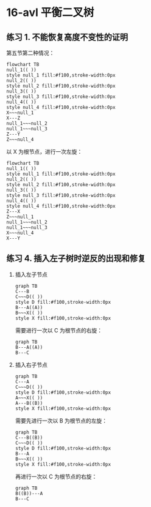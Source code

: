 # 16-avl 平衡二叉树

## 练习 1. 不能恢复高度不变性的证明

第五节第二种情况：

```mermaid
flowchart TB
null_1(( ))
style null_1 fill:#f100,stroke-width:0px
null_2(( ))
style null_2 fill:#f100,stroke-width:0px
null_3(( ))
style null_3 fill:#f100,stroke-width:0px
null_4(( ))
style null_4 fill:#f100,stroke-width:0px
X~~~null_1
X---Z
null_1~~~null_2
null_1~~~null_3
Z---Y
Z~~~null_4
```

以 X 为根节点，进行一次左旋：

```mermaid
flowchart TB
null_1(( ))
style null_1 fill:#f100,stroke-width:0px
null_2(( ))
style null_2 fill:#f100,stroke-width:0px
null_3(( ))
style null_3 fill:#f100,stroke-width:0px
null_4(( ))
style null_4 fill:#f100,stroke-width:0px
Z---X
Z~~~null_1
null_1~~~null_2
null_1~~~null_3
X~~~null_4
X---Y
```

## 练习 4. 插入左子树时逆反的出现和修复

1. 插入左子节点

    ```mermaid
    graph TB
    C---B
    C~~~D(( ))
    style D fill:#f100,stroke-width:0px
    B---A((A))
    B~~~X(( ))
    style X fill:#f100,stroke-width:0px
    ```

    需要进行一次以 C 为根节点的右旋：

    ```mermaid
    graph TB
    B---A((A))
    B---C
    ```

2. 插入右子节点

    ```mermaid
    graph TB
    C---A
    C~~~D(( ))
    style D fill:#f100,stroke-width:0px
    A~~~X(( ))
    A---B((B))
    style X fill:#f100,stroke-width:0px
    ```

    需要先进行一次以 B 为根节点的左旋：

    ```mermaid
    graph TB
    C---B((B))
    C~~~D(( ))
    style D fill:#f100,stroke-width:0px
    B---A
    B~~~X(( ))
    style X fill:#f100,stroke-width:0px
    ```

    再进行一次以 C 为根节点的右旋：

    ```mermaid
    graph TB
    B((B))---A
    B---C
    ```
